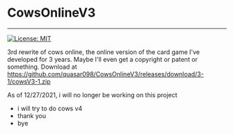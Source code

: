 # CowsOnlineV3

----------------

[![License: MIT](https://img.shields.io/badge/License-MIT-yellow.svg)](https://opensource.org/licenses/MIT)

3rd rewrite of cows online, the online version of the card game I've developed for 3 years. Maybe I'll even get a copyright or patent or something.
Download at https://github.com/quasar098/CowsOnlineV3/releases/download/3-1/cowsV3-1.zip


As of 12/27/2021, i will no longer be working on this project
- i will try to do cows v4
- thank you
- bye
